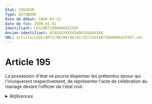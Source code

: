 ```yaml
---
État: VIGUEUR
Type: AUTONOME
Date de début: 1804-03-21
Date de fin: 2999-01-01
Identifiant: LEGIARTI000006422567
Ancien identifiant: ACAXXXXXXXX5X00195AAXXAA
URL: article/LEGI/ARTI/00/00/06/42/25/LEGIARTI000006422567.xml
---
```


<h1>Article 195</h1>

La possession d'état ne pourra dispenser les prétendus époux qui l'invoqueront
respectivement, de représenter l'acte de célébration du mariage devant
l'officier de l'état civil.


<details>
  <summary><em>Références</em></summary>

  <h2>Articles faisant référence à l'article</h2>
  
  <ul>
    <li>
      <a href="https://legal.tricoteuses.fr//redirection/LEGIARTI000006422586?vers=git&vers=legifrance">Code civil - article 197 AUTONOME VIGUEUR, en vigueur depuis le 1804-03-21</a> CITATION source
    </li>
  </ul>
  
  <h2>Références faites par l'article</h2>
  
  <ul>
    <li>
      2999-01-01 CITATION cible <a href="https://legal.tricoteuses.fr//redirection/LEGIARTI000006422586?vers=git&vers=legifrance">Code civil - article 197 AUTONOME VIGUEUR, en vigueur depuis le 1804-03-21</a>
    </li>
    <li>
      CODIFICATION source Loi 1803-03-14
    </li>
    <li>
      CREATION source Loi 1803-03-17 promulguée le 27 mars 1803
    </li>
  </ul>
</details>

